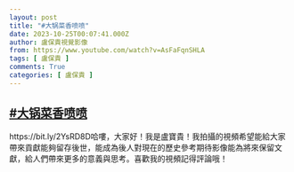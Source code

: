 ```yaml
---
layout: post
title: "#大锅菜香喷喷"
date: 2023-10-25T00:07:41.000Z
author: 盧保貴視覺影像
from: https://www.youtube.com/watch?v=AsFaFqnSHLA
tags: [ 盧保貴 ]
comments: True
categories: [ 盧保貴 ]
---
```

<!--1698192461000-->
[#大锅菜香喷喷](https://www.youtube.com/watch?v=AsFaFqnSHLA)
------

<div>
https://bit.ly/2YsRD8D哈嘍，大家好！我是盧寶貴！我拍攝的視頻希望能給大家帶來貢獻能夠留存後世，能成為後人對現在的歷史參考期待影像能為將來保留文獻，給人們帶來更多的意義與思考。喜歡我的視頻記得評論哦！
</div>
